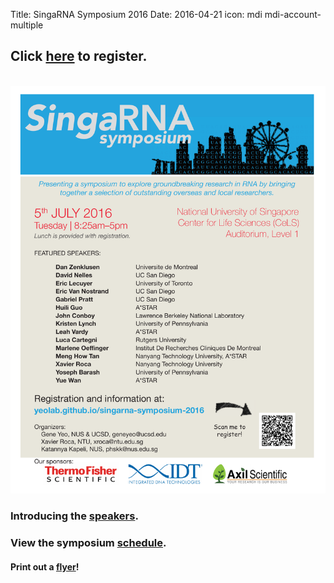 Title: SingaRNA Symposium 2016
Date: 2016-04-21
icon: mdi mdi-account-multiple

## Click [**here**](http://goo.gl/forms/0awa0rCjGbMxPWBI3) to register.


<div class="row">
  <div class="6u">

<section>
  <a href="#stem-cells" class="image feature"><img src="/images/research/IMP1_OCT4 IF_2.svg" alt="" /></a>
  <a href="#stem-cells" class="image feature"><img src="singaRNA/SG-RNA_flyer.pdf" alt="" /></a>
</section>

  </div>


### Introducing the [**speakers**](singaRNA/Speaker_profiles.pdf).

### View the symposium [**schedule**](singaRNA/schedulev2.pdf). 

#### Print out a [flyer](singaRNA/SG-RNA_flyer.pdf)!




